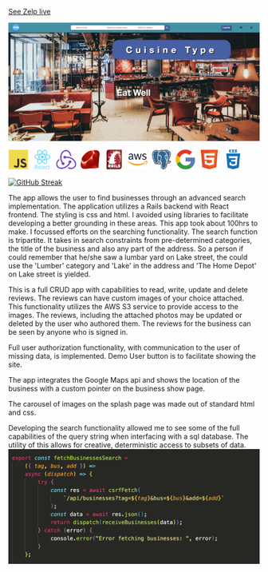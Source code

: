 [See Zelp live](https://zelp1.onrender.com)

![ScreenShot](/frontend/src/assets/ScreenshotApp.png)
<div>
    <img src="https://github.com/devicons/devicon/blob/master/icons/javascript/javascript-original.svg" title="JavaScript" alt="JavaScript" width="40" height="40"/>&nbsp;
    <img src="https://github.com/devicons/devicon/blob/master/icons/react/react-original-wordmark.svg" title="React" alt="React" width="40" height="40"/>&nbsp;
    <img src="https://github.com/devicons/devicon/blob/master/icons/redux/redux-original.svg" title="Redux" alt="Redux " width="40" height="40"/>&nbsp;
    <img src="https://github.com/devicons/devicon/blob/master/icons/ruby/ruby-original.svg" title="Ruby" alt="Ruby " width="40" height="40"/>&nbsp;
    <img src="https://github.com/devicons/devicon/blob/master/icons/rails/rails-original-wordmark.svg" title="Rails" alt="Rails " width="40" height="40"/>&nbsp;
    <img src="https://github.com/devicons/devicon/blob/master/icons/amazonwebservices/amazonwebservices-original-wordmark.svg" title="AWS" alt="AWS" width="40" height="40"/>&nbsp;
    <img src="https://github.com/devicons/devicon/blob/master/icons/postgresql/postgresql-original.svg" title="postgres" alt="postgres" width="40" height="40"/>&nbsp;
    <img src="https://github.com/devicons/devicon/blob/master/icons/google/google-original.svg" title="google" alt="google" width="40" height="40"/>&nbsp;
    <img src="https://github.com/devicons/devicon/blob/master/icons/html5/html5-original.svg" title="HTML5" alt="HTML" width="40" height="40"/>&nbsp;
    <img src="https://github.com/devicons/devicon/blob/master/icons/css3/css3-plain-wordmark.svg"  title="CSS3" alt="CSS" width="40" height="40"/>&nbsp;
</div>

[![GitHub Streak](http://github-readme-streak-stats.herokuapp.com?user=dmgudeman)](https://git.io/streak-stats)


The app allows the user to find businesses through an advanced search implementation. 
The application utilizes a Rails backend with React frontend. The styling
is css and html. I avoided using libraries to facilitate developing a better
grounding in these areas. This app took about 100hrs to make. I focussed efforts
on the searching functionality.  The search function is tripartite. It takes in
search constraints from pre-determined categories, the title of the business and also
any part of the address.  So a person if could remember that he/she saw a lumbar yard
on Lake street, the could use the 'Lumber' category and 'Lake' in the address and 
'The Home Depot' on Lake street is yielded. 

This is a full CRUD app with capabilities to read, write, update and delete reviews. The
reviews can have custom images of your choice attached.  This functionality utilizes
the AWS S3 service to provide access to the images. The reviews, including the attached 
photos may be updated or deleted by the user who authored them. The reviews for the business
can be seen by anyone who is signed in. 

Full user authorization functionality, with communication to the user of missing data, 
is implemented. Demo User button is to facilitate showing the site.

The app integrates the Google Maps api and shows the location of the business with a 
custom pointer on the business show page. 

The carousel of images on the splash page was made out of standard html and css.

Developing the search functionality allowed me to see some of the full capabilities
of the query string when interfacing with a sql database. The utility of this allows for
creative, deterministic access to subsets of data. 
![Code Snippet](/frontend/src/assets/searchSnippet.png)
